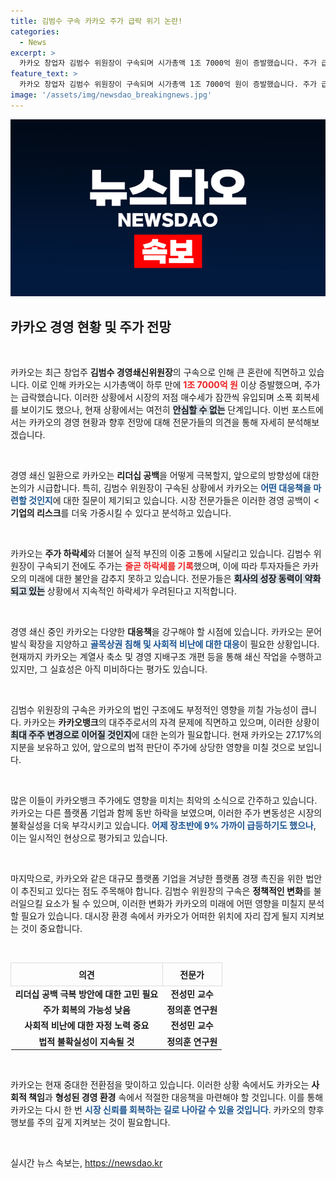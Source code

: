 ```yaml
---
title: 김범수 구속 카카오 주가 급락 위기 논란!
categories:
  - News
excerpt: >
  카카오 창업자 김범수 위원장이 구속되며 시가총액 1조 7000억 원이 증발했습니다. 주가 급락 후 소폭 반등하긴 했지만, 리더십 공백과 경영 쇄신이 얼마나 효과를 낼지 전문가들의 분석이 필요합니다.
feature_text: >
  카카오 창업자 김범수 위원장이 구속되며 시가총액 1조 7000억 원이 증발했습니다. 주가 급락 후 소폭 반등하긴 했지만, 리더십 공백과 경영 쇄신이 얼마나 효과를 낼지 전문가들의 분석이 필요합니다.
image: '/assets/img/newsdao_breakingnews.jpg'
---
```


<p><img src="/assets/img/newsdao_breakingnews.jpg" alt="ontimetimes 속보" /></p>

<h2 data-ke-size="size26">카카오 경영 현황 및 주가 전망</h2>

<p data-ke-size="size16">&nbsp;</p>

<p>카카오는 최근 창업주 <b>김범수 경영쇄신위원장</b>의 구속으로 인해 큰 혼란에 직면하고 있습니다. 이로 인해 카카오는 시가총액이 하루 만에 <b><span style="color: #ee2323;">1조 7000억 원</span></b> 이상 증발했으며, 주가는 급락했습니다. 이러한 상황에서 시장의 저점 매수세가 잠깐씩 유입되며 소폭 회복세를 보이기도 했으나, 현재 상황에서는 여전히 <b><span style="background-color: #21538527;">안심할 수 없는</span></b> 단계입니다. 이번 포스트에서는 카카오의 경영 현황과 향후 전망에 대해 전문가들의 의견을 통해 자세히 분석해보겠습니다.</p>

<p data-ke-size="size16">&nbsp;</p>

<p>경영 쇄신 일환으로 카카오는 <b>리더십 공백</b>을 어떻게 극복할지, 앞으로의 방향성에 대한 논의가 시급합니다. 특히, 김범수 위원장이 구속된 상황에서 카카오는 <b><span style="color: #1a5490;">어떤 대응책을 마련할 것인지</span></b>에 대한 질문이 제기되고 있습니다. 시장 전문가들은 이러한 경영 공백이 &lt;<b>기업의 리스크</b>를 더욱 가중시킬 수 있다고 분석하고 있습니다.</p>

<p data-ke-size="size16">&nbsp;</p>

<p>카카오는 <b>주가 하락세</b>와 더불어 실적 부진의 이중 고통에 시달리고 있습니다. 김범수 위원장이 구속되기 전에도 주가는 <b><span style="color: #ee2323;">줄곧 하락세를 기록</span></b>했으며, 이에 따라 투자자들은 카카오의 미래에 대한 불안을 감추지 못하고 있습니다. 전문가들은 <b><span style="background-color: #21538527;">회사의 성장 동력이 약화되고 있는</span></b> 상황에서 지속적인 하락세가 우려된다고 지적합니다.</p>

<p data-ke-size="size16">&nbsp;</p>

<p>경영 쇄신 중인 카카오는 다양한 <b>대응책</b>을 강구해야 할 시점에 있습니다. 카카오는 문어발식 확장을 지양하고 <b><span style="color: #1a5490;">골목상권 침해 및 사회적 비난에 대한 대응</span></b>이 필요한 상황입니다. 현재까지 카카오는 계열사 축소 및 경영 지배구조 개편 등을 통해 쇄신 작업을 수행하고 있지만, 그 실효성은 아직 미비하다는 평가도 있습니다.</p>

<p data-ke-size="size16">&nbsp;</p>

<p>김범수 위원장의 구속은 카카오의 법인 구조에도 부정적인 영향을 끼칠 가능성이 큽니다. 카카오는 <b>카카오뱅크</b>의 대주주로서의 자격 문제에 직면하고 있으며, 이러한 상황이 <b><span style="background-color: #21538527;">최대 주주 변경으로 이어질 것인지</span></b>에 대한 논의가 필요합니다. 현재 카카오는 27.17%의 지분을 보유하고 있어, 앞으로의 법적 판단이 주가에 상당한 영향을 미칠 것으로 보입니다.</p>

<p data-ke-size="size16">&nbsp;</p>

<p>많은 이들이 카카오뱅크 주가에도 영향을 미치는 최악의 소식으로 간주하고 있습니다. 카카오는 다른 플랫폼 기업과 함께 동반 하락을 보였으며, 이러한 주가 변동성은 시장의 불확실성을 더욱 부각시키고 있습니다. <b><span style="color: #1a5490;">어제 장초반에 9% 가까이 급등하기도 했으나</span></b>, 이는 일시적인 현상으로 평가되고 있습니다.</p>

<p data-ke-size="size16">&nbsp;</p>

<p>마지막으로, 카카오와 같은 대규모 플랫폼 기업을 겨냥한 플랫폼 경쟁 촉진을 위한 법안이 추진되고 있다는 점도 주목해야 합니다. 김범수 위원장의 구속은 <b>정책적인 변화</b>를 불러일으킬 요소가 될 수 있으며, 이러한 변화가 카카오의 미래에 어떤 영향을 미칠지 분석할 필요가 있습니다. 대시장 환경 속에서 카카오가 어떠한 위치에 자리 잡게 될지 지켜보는 것이 중요합니다.</p>

<p data-ke-size="size16">&nbsp;</p>

<table style="width: 100%; border-collapse: collapse;">
    <thead>
        <tr>
            <th style="border: 1px solid #ddd; padding: 8px;">의견</th>
            <th style="border: 1px solid #ddd; padding: 8px;">전문가</th>
        </tr>
    </thead>
    <tbody>
        <tr>
            <td style="text-align: center; height: 17px;"><b>리더십 공백 극복 방안에 대한 고민 필요</b></td>
            <td style="text-align: center; height: 17px;"><b>전성민 교수</b></td>
        </tr>
        <tr>
            <td style="text-align: center; height: 17px;"><b>주가 회복의 가능성 낮음</b></td>
            <td style="text-align: center; height: 17px;"><b>정의훈 연구원</b></td>
        </tr>
        <tr>
            <td style="text-align: center; height: 17px;"><b>사회적 비난에 대한 자정 노력 중요</b></td>
            <td style="text-align: center; height: 17px;"><b>전성민 교수</b></td>
        </tr>
        <tr>
            <td style="text-align: center; height: 17px;"><b>법적 불확실성이 지속될 것</b></td>
            <td style="text-align: center; height: 17px;"><b>정의훈 연구원</b></td>
        </tr>
    </tbody>
</table>

<p data-ke-size="size16">&nbsp;</p>

<p>카카오는 현재 중대한 전환점을 맞이하고 있습니다. 이러한 상황 속에서도 카카오는 <b>사회적 책임</b>과 <b>형성된 경영 환경</b> 속에서 적절한 대응책을 마련해야 할 것입니다. 이를 통해 카카오는 다시 한 번 <b><span style="color: #1a5490;">시장 신뢰를 회복하는 길로 나아갈 수 있을 것입니다</span></b>. 카카오의 향후 행보를 주의 깊게 지켜보는 것이 필요합니다. </p>

<p data-ke-size="size16">&nbsp;</p>
실시간 뉴스 속보는, <a href="https://newsdao.kr" rel="dofollow">https://newsdao.kr</a>


